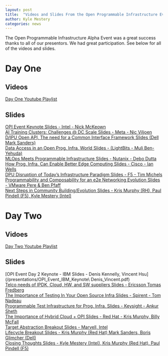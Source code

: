 ```yaml
---
layout: post
title:  "Videos and Slides From the Open Programmable Infrastructure Event"
author: Kyle Mestery
categories: news
---
```


The Open Programmable Infrastructure Alpha Event was a great success thanks to
all of our presentors. We had great participation. See below for all of the
videos and slides.

# Day One

## Videos

[Day One Youtube Playlist](https://www.youtube.com/playlist?list=PLB7Ulc2QDnpwT5MKUxehY7dScvh6TMG5q)

## Slides

[OPI Event Keynote Slides - Intel - Nick McKeown](/presentations/OPI_Event_Intro_Keynote_Intel_Nick_McKeown.pdf)
<br>
[AI Training Clusters: Challenges @ DC Scale Slides - Meta - Nic Viljoen](/presentations/OPI_Event_Meta_Nic_Viljoen.pdf)
<br>
[D/IPU Open API, The need for a Common Interface Framework Slides (Dell Mark Sanders)](/presentations/OPI_Event_Dell_Mark_Sanders.pdf)
<br>
[Data Access in an Open Prog. Infra. World Slides - (LightBits - Muli Ben-Yehuda)](/presentations/OPI_Event_Lightbits_Muli_BenYehuda.pdf)
<br>
[MLOps Meets Programmable Infrastructure Slides - Nutanix - Debo Dutta](/presentations/OPI_Event_Nutanix_Debo.pdf)
<br>
[How Prog. Infra. Can Enable Better Edge Computing Slides - Cisco - Ian Wells](/presentations/OPI_Event_Cisco_Ian_Wells.pdf)
<br>
[DPU Disruption of Today’s Infrastructure Paradigm Slides - F5 - Tim Michels](/presentations/OPI_Event_F5_Tim_Michels.pdf)
<br>
[Programmability and Composability for an e2e Networking Evolution Slides - VMware Pere & Ben Pfaff](/presentations/OPI_Event_VMWare_Ben_Pere.pdf)
<br>
[Next Steps in Community Building/Evolution Slides - Kris Murphy (RH), Paul Pindell (F5), Kyle Mestery (Intel)](/presentations/next-steps-community.pdf)
<br>

# Day Two

## Vidoes

[Day Two Youtube Playlist](https://www.youtube.com/playlist?list=PLB7Ulc2QDnpzmu7AzwrkrgVHrGGmcnLl4)

## Slides

[OPI Event Day 2 Keynote - IBM Slides - Denis Kennelly, Vincent Hsu](/presentations/OPI_Event_IBM_Keynote\ Denis_Vincent.pdf)
<br>
[Telco needs of IPDK, Cloud, HW, and SW suppliers Slides - Ericsson Tomas Fredberg](/presentations/OPI_Event_Ericsson_Tomas_Fredberg.pdf)
<br>
[The Importance of Testing In Your Open Source Infra Slides - Spirent - Tom Nadeau](/presentations/OPI_Event_Spirent_Tom_Nadeau.pdf)
<br>
[Programmable Test Infrastructure for Prog. Infra. Slides - Keysight - Ankur Sheth](/presentations/OPI_Event_Keysight_Ankur_Sheth.pdf)
<br>
[The Importance of Hybrid Cloud + OPI Slides - Red Hat - Kris Murphy, Billy McFall](/presentations/OPI_Event_Red_Hat_Kris_Billy.pdf)
<br>
[Target Abstraction Breakout Slides - Marvell, Intel](/presentations/OPI_Event_Target_Abstraction_Breakout.pdf)
<br>
[Lifecycle Breakout Slides - Kris Murphy (Red Hat) Mark Sanders, Boris Glimcher (Dell)](/presentations/OPI_Event_Breakout3_Lifecycle_API_Prov_Mgt.pdf)
<br>
[Closing Thoughts Slides - Kyle Mestery (Intel), Kris Murphy (Red Hat), Paul Pindell (F5)](/presentations/OPI_Event_Closing_thoughts.pdf)
